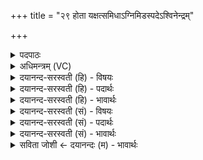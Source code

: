 +++
title = "२९ होता यक्षत्समिधाऽग्निमिडस्पदेऽश्विनेन्द्रम्"

+++
<details><summary>पदपाठः</summary>

होता॑। य॒क्ष॒त्। स॒मिधेति॑ स॒म्ऽइधा॑। अ॒ग्निम्। इ॒डः। प॒दे। अ॒श्विना॑। इन्द्र॑म्। सर॑स्वतीम्। अ॒जः। धू॒म्रः। न। गो॒धूमैः॑। कुव॑लैः। भे॒ष॒जम्। मधु॑। शष्पैः॑। न। तेजः॑। इ॒न्द्रि॒यम्। पयः॑। सोमः॑। प॒रि॒स्रुतेति॑ परि॒ऽस्रुता॑। घृ॒तम्। मधु॑। व्यन्तु॑। आज्यस्य॑। होतः॑। यज॑। २९।
</details>

<details><summary>अधिमन्त्रम् (VC)</summary>

- अग्न्यश्वीन्द्रसरस्वत्याद्या लिङ्गोक्ता देवताः
- स्वस्त्यात्रेय ऋषिः
- निचृदष्टिः
- मध्यमः
</details>

<details><summary>दयानन्द-सरस्वती (हि) - विषयः</summary>

फिर उसी विषय को अगले मन्त्र में कहा है ॥
</details>

<details><summary>दयानन्द-सरस्वती (हि) - पदार्थः</summary>

पदार्थान्वयभाषाः -  हे (होतः) यज्ञ करने हारे जन ! जैसे (होता) देनेवाला (इडस्पदे) पृथिवी और अन्न के स्थान में (समिधा) इन्धनादि साधनों से (अग्निम्) अग्नि को (अश्विना) सूर्य और चन्द्रमा (इन्द्रम्) ऐश्वर्य वा जीव और (सरस्वतीम्) सुशिक्षायुक्त वाणी को (अजः) प्राप्त होने योग्य (धूम्रः) धुमैले मेढ़े के (न) समान कोई जीव (गोधूमैः) गेहूँ और (कुवलैः) जिन से बल नष्ट हो, उन बेरों से (भेषजम्) औषध को (यक्षत्) सङ्गत करे, वैसे (शष्पैः) हिंसाओं के (न) समान साधनों से जो (तेजः) प्रगल्भपन (मधु) मधुर जल (इन्द्रियम्) धन (पयः) दूध वा अन्न (परिस्रुता) सब ओर से प्राप्त हुए रस के साथ (सोमः) औषधियों का समूह (घृतम्) घृत (मधु) और सहत (व्यन्तु) प्राप्त हों, उनके साथ (आज्यस्य) घी का (यज) होम कर ॥२९ ॥
</details>

<details><summary>दयानन्द-सरस्वती (हि) - भावार्थः</summary>

भावार्थभाषाः -  इस मन्त्र में उपमा और वाचकलुप्तोपमालङ्कार हैं। जो लोग इस संसार में साधन और उपसाधनों से पृथिवी आदि की विद्या को जानते हैं, वे सब उत्तम पदार्थों को प्राप्त होते हैं ॥२९ ॥
</details>

<details><summary>दयानन्द-सरस्वती (सं) - विषयः</summary>

पुनस्तमेव विषयमाह ॥
</details>

<details><summary>दयानन्द-सरस्वती (सं) - पदार्थः</summary>

पदार्थान्वयभाषाः -  हे होतर्यथा होतेडस्पदे समिधाग्निमश्विनेन्द्रं सरस्वतीमजो धूम्रो न कश्चिज्जीवो गोधूमैः कुवलैर्भेषजं यक्षत्तथा शष्पैर्न यानि तेजो मध्विन्द्रियं पयः परिस्रुता स सोमो घृतं मधु व्यन्तु, तैः सह वर्त्तमानमाज्यस्य यज ॥२९ ॥
</details>

<details><summary>दयानन्द-सरस्वती (सं) - भावार्थः</summary>

भावार्थभाषाः -  अत्रोपमावाचकलुप्तोपमालङ्कारौ। येऽस्य संसारस्य मध्ये साधनोपसाधनैः पृथिव्यादिविद्यां जानन्ति, ते सर्व उत्तमान् पदार्थान् प्राप्नुवन्ति ॥२९ ॥
</details>

<details><summary>सविता जोशी ← दयानन्दः (म) - भावार्थः</summary>

भावार्थभाषाः -  या मंत्रात उपमा व वाचकलुप्तोपमालंकार आहे. जे लोक या जगात साधनांनी व उपसाधनांनी पृथ्वीची विद्या जाणतात त्यंना सर्व उत्तम पदार्थ प्राप्त होतात.
</details>